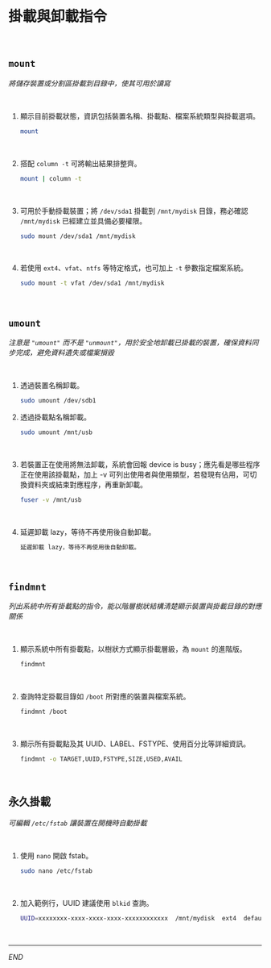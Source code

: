 # 掛載與卸載指令

<br>

## `mount`

_將儲存裝置或分割區掛載到目錄中，使其可用於讀寫_

<br>

1. 顯示目前掛載狀態，資訊包括裝置名稱、掛載點、檔案系統類型與掛載選項。

    ```bash
    mount
    ```

<br>

2. 搭配 `column -t` 可將輸出結果排整齊。

    ```bash
    mount | column -t
    ```

<br>

3. 可用於手動掛載裝置；將 `/dev/sda1` 掛載到 `/mnt/mydisk` 目錄，務必確認 `/mnt/mydisk` 已經建立並具備必要權限。

    ```bash
    sudo mount /dev/sda1 /mnt/mydisk
    ```

<br>

4. 若使用 `ext4`、`vfat`、`ntfs` 等特定格式，也可加上 `-t` 參數指定檔案系統。

    ```bash
    sudo mount -t vfat /dev/sda1 /mnt/mydisk
    ```

<br>

## `umount`

_注意是 `"umount"` 而不是 `"unmount"`，用於安全地卸載已掛載的裝置，確保資料同步完成，避免資料遺失或檔案損毀_

<br>

1. 透過裝置名稱卸載。

    ```bash
    sudo umount /dev/sdb1
    ```

2. 透過掛載點名稱卸載。

    ```bash
    sudo umount /mnt/usb
    ```

<br>

3. 若裝置正在使用將無法卸載，系統會回報 device is busy；應先看是哪些程序正在使用該掛載點，加上 -v 可列出使用者與使用類型，若發現有佔用，可切換資料夾或結束對應程序，再重新卸載。

    ```bash
    fuser -v /mnt/usb
    ```

<br>

4. 延遲卸載 lazy，等待不再使用後自動卸載。

    ```bash
    延遲卸載 lazy，等待不再使用後自動卸載。
    ```

<br>

## `findmnt`

_列出系統中所有掛載點的指令，能以階層樹狀結構清楚顯示裝置與掛載目錄的對應關係_

<br>

1. 顯示系統中所有掛載點，以樹狀方式顯示掛載層級，為 `mount` 的進階版。

    ```bash
    findmnt
    ```

<br>

2. 查詢特定掛載目錄如 `/boot` 所對應的裝置與檔案系統。

    ```bash
    findmnt /boot
    ```

<br>

3. 顯示所有掛載點及其 UUID、LABEL、FSTYPE、使用百分比等詳細資訊。

    ```bash
    findmnt -o TARGET,UUID,FSTYPE,SIZE,USED,AVAIL
    ```

<br>

## 永久掛載

_可編輯 `/etc/fstab` 讓裝置在開機時自動掛載_

<br>

1. 使用 `nano` 開啟 fstab。

    ```bash
    sudo nano /etc/fstab
    ```

<br>

2. 加入範例行，UUID 建議使用 `blkid` 查詢。

    ```bash
    UUID=xxxxxxxx-xxxx-xxxx-xxxx-xxxxxxxxxxxx  /mnt/mydisk  ext4  defaults  0  2
    ```

<br>

___

_END_